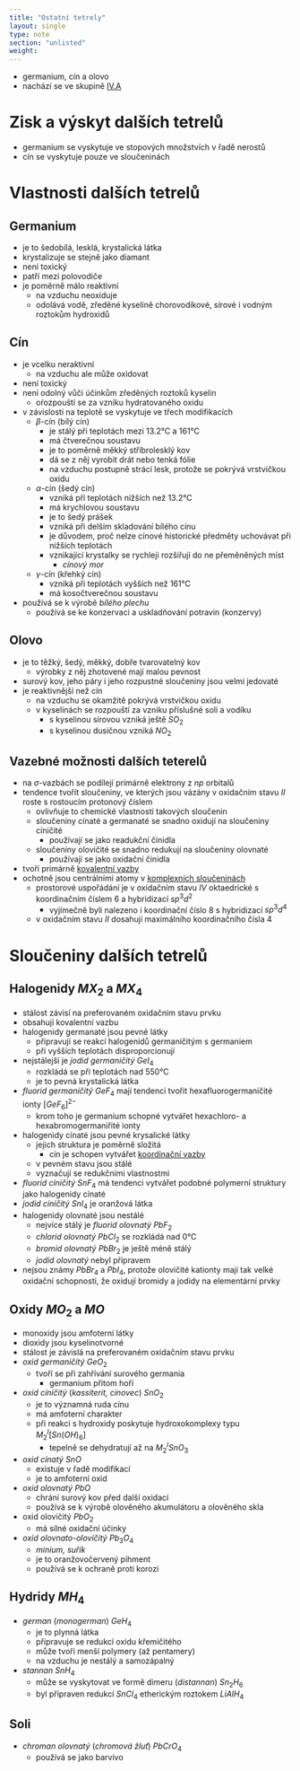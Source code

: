 ```yaml
---
title: "Ostatní tetrely"
layout: single
type: note
section: "unlisted"
weight: 
---
```

- germanium, cín a olovo
- nachází se ve skupině [IV.A](/notes/research/chemistry/inorganic-chemistry/periodic-table/tetrels)
# Zisk a výskyt dalších tetrelů
- germanium se vyskytuje ve stopových množstvích v řadě nerostů
- cín se vyskytuje pouze ve sloučeninách
# Vlastnosti dalších tetrelů
## Germanium
- je to šedobílá, lesklá, krystalická látka
- krystalizuje se stejně jako diamant
- není toxický
- patří mezi polovodiče 
- je poměrně málo reaktivní
    - na vzduchu neoxiduje
    - odolává vodě, zředěné kyselině chorovodíkové, sírové i vodným roztokům hydroxidů
## Cín
- je vcelku neraktivní
    - na vzduchu ale může oxidovat
- není toxický
- není odolný vůči účinkům zředěných roztoků kyselin
    - oŕozpouští se za vzniku hydratovaného oxidu
- v závislosti na teplotě se vyskytuje ve třech modifikacích
    - $\beta$-cín (bílý cín) 
        - je stálý při teplotách mezi 13.2°C a 161°C
        - má čtverečnou soustavu
        - je to poměrně měkký stříbrolesklý kov
        - dá se z něj vyrobit drát nebo tenká fólie
        - na vzduchu postupně strácí lesk, protože se pokrývá vrstvičkou oxidu
    - $\alpha$-cín (šedý cín)
        - vzniká při teplotách nižších než 13.2°C
        - má krychlovou soustavu
        - je to šedý prášek
        - vzniká při delším skladování bílého cínu
        - je důvodem, proč nelze cínové historické předměty uchovávat při nižších teplotách
        - vznikající krystalky se rychleji rozšiřují do ne přeměněných míst
            - _cínový mor_
    - $\gamma$-cín (křehký cín)
        - vzniká při teplotách vyšších než 161°C
        - má kosočtverečnou soustavu
- používá se k výrobě _bílého plechu_
    - používá se ke konzervaci a uskladňování potravin (konzervy)
## Olovo
- je to těžký, šedý, měkký, dobře tvarovatelný kov
    - výrobky z něj zhotovené mají malou pevnost
- surový kov, jeho páry i jeho rozpustné sloučeniny jsou velmi jedovaté
- je reaktivnější než cín
    - na vzduchu se okamžitě pokrývá vrstvičkou oxidu
    - v kyselinách se rozpouští za vzniku příslušné soli a vodíku
        - s kyselinou sírovou vzniká ještě $SO_2$
        - s kyselinou dusičnou vzniká $NO_2$
## Vazebné možnosti dalších teterelů
- na $\sigma$-vazbách se podílejí primárně elektrony z $np$ orbitalů
- tendence tvořít sloučeniny, ve kterých jsou vázány v oxidačním stavu $II$ roste s rostoucím protonový číslem
    - ovlivňuje to chemické vlastnosti takových sloučenin
    - sloučeniny cínaté a germanaté se snadno oxidují na sloučeniny cíničité
        - používají se jako readukční činidla
    - sloučeniny olovičité se snadno redukují na sloučeniny olovnaté
        - používají se jako oxidační činidla
- tvoří primárně [kovalentní vazby](/notes/research/chemistry/general-chemistry/chemical-bonds/covalent-bond)
- ochotně jsou centrálními atomy v [komplexních sloučeninách](/notes/research/chemistry/inorganic-chemistry/general-inorganic-chemistry/complex-compounds)
    - prostorové uspořádání je v oxidačním stavu $IV$ oktaedrické s koordinačním číslem 6 a hybridizací $sp^3d^2$
        - vyjímečně byli nalezeno i koordinační číslo 8 s hybridizací $sp^3d^4$
    - v oxidačním stavu $II$ dosahují maximálního koordinačního čísla 4
# Sloučeniny dalších tetrelů
## Halogenidy $MX_2$ a $MX_4$
- stálost závisí na preferovaném oxidačním stavu prvku
- obsahují kovalentní vazbu
- halogenidy germanaté jsou pevné látky
    - připravují se reakcí halogenidů germaničitým s germaniem
    - při vyšších teplotách disproporcionují
- nejstálejší je _jodid germaničitý_ $GeI_4$
    - rozkládá se při teplotách nad 550°C
    - je to pevná krystalická látka
- _fluorid germaničitý_ $GeF_4$ mají tendenci tvořit hexafluorogermaničité ionty $[GeF_6]^{2-}$
    - krom toho je germanium schopné vytvářet hexachloro- a hexabromogermaniřité ionty
- halogenidy cínaté jsou pevné krysalické látky
    - jejich struktura je poměrně složitá
        - cín je schopen vytvářet [koordinační vazby](/notes/research/chemistry/general-chemistry/chemical-bonds/donor-acceptor-bond)
    - v pevném stavu jsou stálé
    - vyznačují se redukčními vlastnostmi
- _fluorid cíničitý_ $SnF_4$ má tendenci vytvářet podobné polymerní struktury jako halogenidy cínaté
- _jodid cíničitý_ $SnI_4$ je oranžová látka
- halogenidy olovnaté jsou nestálé
    - nejvíce stálý je _fluorid olovnatý_ $PbF_2$
    - _chlorid olovnatý_ $PbCl_2$ se rozkládá nad 0°C
    - _bromid olovnatý_ $PbBr_2$ je ještě méně stálý
    - _jodid olovnatý_ nebyl připravem
- nejsou známy $PbBr_4$ a $PbI_4$, protože olovičité kationty mají tak velké oxidační schopnosti, že oxidují bromidy a jodidy na elementární prvky
## Oxidy $MO_2$ a $MO$
- monoxidy jsou amfoterní látky
- dioxidy jsou kyselinotvorné
- stálost je závislá na preferovaném oxidačním stavu prvku
- _oxid germaničitý_ $GeO_2$
    - tvoří se při zahřívání surového germania
        - germanium přitom hoří
- _oxid cíničitý_ (_kassiterit, cínovec_) $SnO_2$
    - je to významná ruda cínu
    - má amfoterní charakter
    - při reakci s hydroxidy poskytuje hydroxokomplexy typu $M_2^I[Sn(OH)_6]$
        - tepelně se dehydratují až na $M_2^ISnO_3$ 
- _oxid cínatý_ $SnO$
    - existuje v řadě modifikací
    - je to amfoterní oxid
- _oxid olovnatý_ $PbO$
    - chrání surový kov před další oxidací
    - používá se k výrobě olověného akumulátoru a olověného skla
- oxid olovičitý $PbO_2$
    - má silné oxidační účinky
- _oxid olovnato-olovičitý_ $Pb_3O_4$
    - _minium, suřík_
    - je to oranžovočervený pihment
    - používá se k ochraně proti korozi
## Hydridy $MH_4$
- _german_ (_monogerman_) $GeH_4$
    - je to plynná látka
    - připravuje se redukcí oxidu křemičitého
    - může tvoři menší polymery (až pentamery)
    - na vzduchu je nestálý a samozápalný
- _stannan_ $SnH_4$
    - může se vyskytovat ve formě dimeru (_distannan_) $Sn_2H_6$
    - byl připraven redukcí $SnCl_4$ etherickým roztokem $LiAlH_4$
## Soli
- _chroman olovnatý_ (_chromová žluť_) $PbCrO_4$
    - používá se jako barvivo